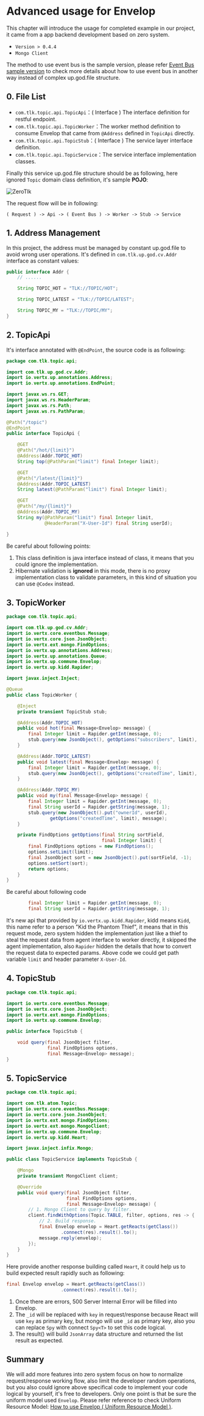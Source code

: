 # Advanced usage for Envelop

This chapter will introduce the usage for completed example in our project, it came from a app backend development based
on zero system.

* `Version > 0.4.4`
* `Mongo Client`

The method to use event bus is the sample version, please refer [Event Bus sample version](doc/zero-ebs.md) to check
more details about how to use event bus in another way instead of complex up.god.file structure.

## 0. File List

* `com.tlk.topic.api.TopicApi`：( Interface ) The interface definition for restful endpoint.
* `com.tlk.topic.api.TopicWorker`：The worker method definition to consume Envelop that came from `@Address` defined
  in `TopicApi` directly.
* `com.tlk.topic.api.TopicStub`：( Interface ) The service layer interface definition.
* `com.tlk.topic.api.TopicService`：The service interface implementation classes.

Finally this service up.god.file structure should be as following, here ignored `Topic` domain class definition, it's
sample **POJO**:

![ZeroTlk](image/zero-tlk.png)

The request flow will be in following:

```
( Request ) -> Api -> ( Event Bus ) -> Worker -> Stub -> Service
```

## 1. Address Management

In this project, the address must be managed by constant up.god.file to avoid wrong user operations. It's defined
in `com.tlk.up.god.cv.Addr` interface as constant values:

```java
public interface Addr {
    // ......

    String TOPIC_HOT = "TLK://TOPIC/HOT";

    String TOPIC_LATEST = "TLK://TOPIC/LATEST";

    String TOPIC_MY = "TLK://TOPIC/MY";
}
```

## 2. TopicApi

It's interface annotated with `@EndPoint`, the source code is as following:

```java
package com.tlk.topic.api;

import com.tlk.up.god.cv.Addr;
import io.vertx.up.annotations.Address;
import io.vertx.up.annotations.EndPoint;

import javax.ws.rs.GET;
import javax.ws.rs.HeaderParam;
import javax.ws.rs.Path;
import javax.ws.rs.PathParam;

@Path("/topic")
@EndPoint
public interface TopicApi {

    @GET
    @Path("/hot/{limit}")
    @Address(Addr.TOPIC_HOT)
    String top(@PathParam("limit") final Integer limit);

    @GET
    @Path("/latest/{limit}")
    @Address(Addr.TOPIC_LATEST)
    String latest(@PathParam("limit") final Integer limit);

    @GET
    @Path("/my/{limit}")
    @Address(Addr.TOPIC_MY)
    String my(@PathParam("limit") final Integer limit,
              @HeaderParam("X-User-Id") final String userId);

}
```

Be careful about following points:

1. This class definition is java interface instead of class, it means that you could ignore the implementation.
2. Hibernate validation is **ignored** in this mode, there is no proxy implementation class to validate parameters, in
   this kind of situation you can use `@Codex` instead.

## 3. TopicWorker

```java
package com.tlk.topic.api;

import com.tlk.up.god.cv.Addr;
import io.vertx.core.eventbus.Message;
import io.vertx.core.json.JsonObject;
import io.vertx.ext.mongo.FindOptions;
import io.vertx.up.annotations.Address;
import io.vertx.up.annotations.Queue;
import io.vertx.up.commune.Envelop;
import io.vertx.up.kidd.Rapider;

import javax.inject.Inject;

@Queue
public class TopicWorker {

    @Inject
    private transient TopicStub stub;

    @Address(Addr.TOPIC_HOT)
    public void hot(final Message<Envelop> message) {
        final Integer limit = Rapider.getInt(message, 0);
        stub.query(new JsonObject(), getOptions("subscribers", limit), message);
    }

    @Address(Addr.TOPIC_LATEST)
    public void latest(final Message<Envelop> message) {
        final Integer limit = Rapider.getInt(message, 0);
        stub.query(new JsonObject(), getOptions("createdTime", limit), message);
    }

    @Address(Addr.TOPIC_MY)
    public void my(final Message<Envelop> message) {
        final Integer limit = Rapider.getInt(message, 0);
        final String userId = Rapider.getString(message, 1);
        stub.query(new JsonObject().put("ownerId", userId),
                getOptions("createdTime", limit), message);
    }

    private FindOptions getOptions(final String sortField,
                                   final Integer limit) {
        final FindOptions options = new FindOptions();
        options.setLimit(limit);
        final JsonObject sort = new JsonObject().put(sortField, -1);
        options.setSort(sort);
        return options;
    }
}
```

Be careful about following code

```java
        final Integer limit = Rapider.getInt(message, 0);
        final String userId = Rapider.getString(message, 1);
```

It's new api that provided by `io.vertx.up.kidd.Rapider`, kidd means `Kidd`, this name refer to a person "Kid the
Phantom Thief", it means that in this request mode, zero system hidden the implementation just like a thief to steal the
request data from agent interface to worker directly, it skipped the agent implementation, also `Rapider` hidden the
details that how to convert the request data to expected params. Above code we could get path variable `limit` and
header parameter `X-User-Id`.

## 4. TopicStub

```java
package com.tlk.topic.api;

import io.vertx.core.eventbus.Message;
import io.vertx.core.json.JsonObject;
import io.vertx.ext.mongo.FindOptions;
import io.vertx.up.commune.Envelop;

public interface TopicStub {

    void query(final JsonObject filter,
               final FindOptions options,
               final Message<Envelop> message);
}
```

## 5. TopicService

```java
package com.tlk.topic.api;

import com.tlk.atom.Topic;
import io.vertx.core.eventbus.Message;
import io.vertx.core.json.JsonObject;
import io.vertx.ext.mongo.FindOptions;
import io.vertx.ext.mongo.MongoClient;
import io.vertx.up.commune.Envelop;
import io.vertx.up.kidd.Heart;

import javax.inject.infix.Mongo;

public class TopicService implements TopicStub {

    @Mongo
    private transient MongoClient client;

    @Override
    public void query(final JsonObject filter,
                      final FindOptions options,
                      final Message<Envelop> message) {
        // 1. Mongo Client to query by filter.
        client.findWithOptions(Topic.TABLE, filter, options, res -> {
            // 2. Build response.
            final Envelop envelop = Heart.getReacts(getClass())
                    .connect(res).result().to();
            message.reply(envelop);
        });
    }
}
```

Here provide another response building called `Heart`, it could help us to build expected result rapidly such as
following:

```java
final Envelop envelop = Heart.getReacts(getClass())
                    .connect(res).result().to();
```

1. Once there are errors, 500 Server Internal Error will be filled into Envelop.
2. The `_id` will be replaced with `key` in request/response because React will use `key` as primary key, but mongo will
   use `_id` as primary key, also you can replace `Spy` with connect `Spy<T>` to set this code logical.
3. The result() will build `JsonArray` data structure and returned the list result as expected.

## Summary

We will add more features into zero system focus on how to normalize request/response working flow, also limit the
developer random operations, but you also could ignore above specifical code to implement your code logical by yourself,
it's free to developers. Only one point is that be sure the uniform model used `Envelop`. Please refer reference to
check Uniform Resource Model: [How to use Envelop ( Uniform Resource Model )](doc/zero-envelop.md). 